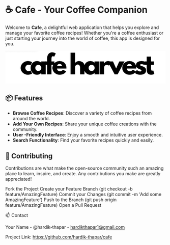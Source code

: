 # ☕ Cafe - Your Coffee Companion

Welcome to **Cafe**, a delightful web application that helps you explore and manage your favorite coffee recipes! Whether you're a coffee enthusiast or just starting your journey into the world of coffee, this app is designed for you.

![Cafe Logo](https://github.com/hardik-thapar/cafe/blob/main/images/l.png) <!-- Replace with your logo URL -->

## 📦 Features

- **Browse Coffee Recipes**: Discover a variety of coffee recipes from around the world.
- **Add Your Own Recipes**: Share your unique coffee creations with the community.
- **User -Friendly Interface**: Enjoy a smooth and intuitive user experience.
- **Search Functionality**: Find your favorite recipes quickly and easily.

## 🤝 Contributing

Contributions are what make the open-source community such an amazing place to learn, inspire, and create. Any contributions you make are greatly appreciated!

Fork the Project
Create your Feature Branch (git checkout -b feature/AmazingFeature)
Commit your Changes (git commit -m 'Add some AmazingFeature')
Push to the Branch (git push origin feature/AmazingFeature)
Open a Pull Request

📫 Contact

Your Name - @hardik-thapar - hardikthapar1@gmail.com

Project Link: https://github.com/hardik-thapar/cafe
